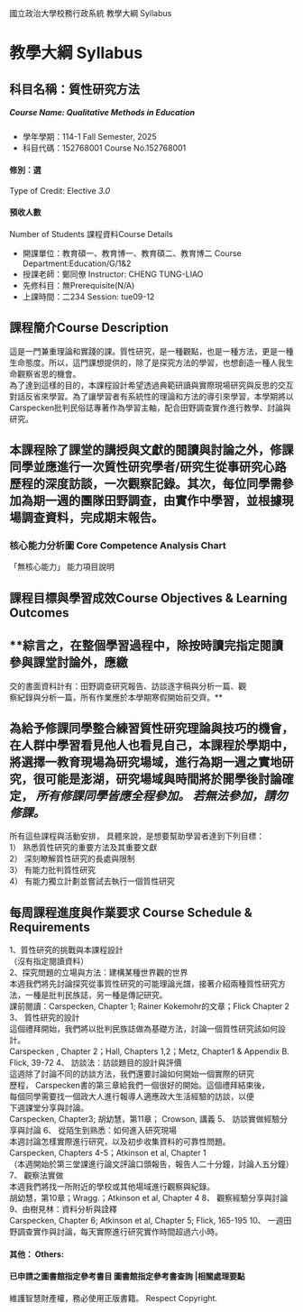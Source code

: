 國立政治大學校務行政系統 教學大綱 Syllabus
# 教學大綱 Syllabus
##  科目名稱：質性研究方法 
#####  Course Name: Qualitative Methods in Education
  * 學年學期：114-1 Fall Semester, 2025 
  * 科目代碼：152768001 Course No.152768001
#### 修別：選
Type of Credit: Elective 
_3.0_
#### 預收人數
Number of Students
課程資料Course Details
  * 開課單位：教育碩一、教育博一、教育碩二、教育博二 Course Department:Education/G/1&2 
  * 授課老師：鄭同僚 Instructor: CHENG TUNG-LIAO 
  * 先修科目：無Prerequisite(N/A)
  * 上課時間：二234 Session: tue09-12
##  課程簡介Course Description
這是一門兼重理論和實踐的課。質性研究，是一種觀點，也是一種方法，更是一種生命態度。所以，這門課想提供的，除了是探究方法的學習，也想創造一種人我生命觀察省思的機會。  
為了達到這樣的目的，本課程設計希望透過典範研讀與實際現場研究與反思的交互對話反省來學習。為了讓學習者有系統性的理論和方法的導引來學習，本學期將以Carspecken批判民俗誌專著作為學習主軸，配合田野調查實作進行教學、討論與研究。
## 本課程除了課堂的講授與文獻的閱讀與討論之外，修課同學並應進行一次質性研究學者/研究生從事研究心路歷程的深度訪談，一次觀察記錄。其次，每位同學需參加為期一週的團隊田野調查，由實作中學習，並根據現場調查資料，完成期末報告。
###  核心能力分析圖 Core Competence Analysis Chart
「無核心能力」 
能力項目說明
##  課程目標與學習成效Course Objectives & Learning Outcomes 
## **綜言之，在整個學習過程中，除按時讀完指定閱讀參與課堂討論外，應繳  
交的書面資料計有：田野調查研究報告、訪談逐字稿與分析一篇、觀  
察紀錄與分析一篇，所有作業應於本學期寒假開始前交齊。**
## 為給予修課同學整合練習質性研究理論與技巧的機會，在人群中學習看見他人也看見自己，本課程於學期中，將選擇一教育現場為研究場域，進行為期一週之實地研究，很可能是澎湖，研究場域與時間將於開學後討論確定， _所有修課同學皆應全程參加。_ _若無法參加，請勿修課。_
所有這些課程與活動安排， 具體來說，是想要幫助學習者達到下列目標：  
1） 熟悉質性研究的重要方法及其重要文獻  
2） 深刻瞭解質性研究的長處與限制  
3） 有能力批判質性研究  
4） 有能力獨立計劃並嘗試去執行一個質性研究
##  每周課程進度與作業要求 Course Schedule & Requirements
1、質性研究的挑戰與本課程設計  
（沒有指定閱讀資料）  
2、探究問題的立場與方法：建構某種世界觀的世界  
本週我們將先討論探究從事質性研究的可能理論光譜，接著介紹兩種質性研究方法，一種是批判民族誌，另一種是傳記研究。  
課前閱讀：Carspecken, Chapter 1; Rainer Kokemohr的文章；Flick Chapter 2
3、 質性研究的設計  
這個禮拜開始，我們將以批判民族誌做為基礎方法，討論一個質性研究該如何設計。  
Carspecken , Chapter 2；Hall, Chapters 1,2；Metz, Chapter1 & Appendix B. Flick, 39-72
4、 訪談法：訪談題目的設計與評價  
這週除了討論不同的訪談方法，我們還要討論如何開始一個實際的研究  
歷程， Carspecken書的第三章給我們一個很好的開始。這個禮拜結束後，  
每個同學需要找一個政大人進行報導人適應政大生活經驗的訪談，以便  
下週課堂分享與討論。  
Carspecken, Chapter3; 胡幼慧，第11章； Crowson, 講義
5、 訪談實做經驗分享與討論
6、 從陌生到熟悉：如何進入研究現場  
本週討論怎樣實際進行研究，以及初步收集資料的可靠性問題。  
Carspecken, Chapters 4-5；Atkinson et al, Chapter 1  
（本週開始於第三堂課進行論文評論口頭報告，報告人二十分鐘，討論人五分鐘）
7、 觀察法實做  
本週我們將找一所附近的學校或其他場域進行觀察與紀錄。  
胡幼慧，第10章；Wragg.；Atkinson et al, Chapter 4
8、 觀察經驗分享與討論
9、由樹見林：資料分析與詮釋  
Carspecken, Chapter 6; Atkinson et al, Chapter 5; Flick, 165-195
10、 一週田野調查實作與討論，每天實際進行研究實作時間超過六小時。
####  其他： Others:
####  已申請之圖書館指定參考書目  圖書館指定參考書查詢 |相關處理要點
維護智慧財產權，務必使用正版書籍。 Respect Copyright.